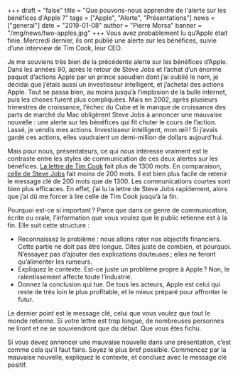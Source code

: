 +++
draft = "false"
title = "Que pouvons-nous apprendre de l'alerte sur les bénéfices d'Apple ?"
tags = ["Apple", "Alerte", "Présentations"]
news = ["general"]
date = "2019-01-08"
author = "Pierre Morsa"
banner = "/img/news/two-apples.jpg"
+++
Vous avez probablement lu qu’Apple était finie. Mercredi dernier, ils ont publié une alerte sur les bénéfices, suivie d’une interview de Tim Cook, leur CEO.

Je me souviens très bien de la précédente alerte sur les bénéfices d’Apple. Dans les années 90, après le retour de Steve Jobs et l’achat d’un énorme paquet d’actions Apple par un prince saoudien dont j’ai oublié le nom, je décidai que j’étais aussi un investisseur intelligent, et j’achetai des actions Apple. Tout se passa bien, au moins jusqu’à l’implosion de la bulle internet, puis les choses furent plus compliquées. Mais en 2002, après plusieurs trimestres de croissance, l’échec du Cube et le manque de croissance des parts de marché du Mac obligèrent Steve Jobs à annoncer une mauvaise nouvelle : une alerte sur les bénéfices qui fit chuter le cours de l’action. Lassé, je vendis mes actions. Investisseur intelligent, mon œil ! Si j’avais gardé ces actions, elles vaudraient un demi-million de dollars aujourd’hui.

Mais pour nous, présentateurs, ce qui nous intéresse vraiment est le contraste entre les styles de communication de ces deux alertes sur les bénéfices. [La lettre de Tim Cook](https://www.apple.com/newsroom/2019/01/letter-from-tim-cook-to-apple-investors/) fait plus de 1300 mots. En comparaison, [celle de Steve Jobs](https://www.apple.com/newsroom/2002/06/18Apple-Revises-Third-Quarter-Guidance/) fait moins de 200 mots. Il est bien plus facile de retenir le message clé de 200 mots que de 1300. Les communications courtes sont bien plus efficaces. En effet, j’ai lu la lettre de Steve Jobs rapidement, alors que j’ai dû me forcer à lire celle de Tim Cook jusqu’à la fin. 

Pourquoi est-ce si important ? Parce que dans ce genre de communication, écrite ou orale, l’information que vous voulez que le public retienne est à la fin. Elle suit cette structure :

* Reconnaissez le problème : nous allons rater nos objectifs financiers. Cette partie ne doit pas être longue. Dites juste de combien, et pourquoi. N’essayez pas d’ajouter des explications douteuses ; elles ne feront qu’alimenter les rumeurs.
* Expliquez le contexte. Est-ce juste un problème propre à Apple ? Non, le ralentissement affecte toute l’industrie.
* Donnez la conclusion qui tue. De tous les acteurs, Apple est celui qui reste de très loin le plus profitable, et le mieux préparé pour affronter le futur.

Le dernier point est le message clé, celui que vous voulez que tout le monde retienne. Si votre lettre est trop longue, de nombreuses personnes ne liront et ne se souviendront que du début. Que vous êtes fichu.

Si vous devez annoncer une mauvaise nouvelle dans une présentation, c’est comme cela qu’il faut faire. Soyez le plus bref possible. Commencez par la mauvaise nouvelle, expliquez le contexte, et concluez avec le message clé positif.
